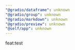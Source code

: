 ```yaml
---
"@gradio/dataframe": unknown
"@gradio/group": unknown
"@gradio/markdown": unknown
"@gradio/preview": unknown
"@self/app": unknown
---
```


feat:test

